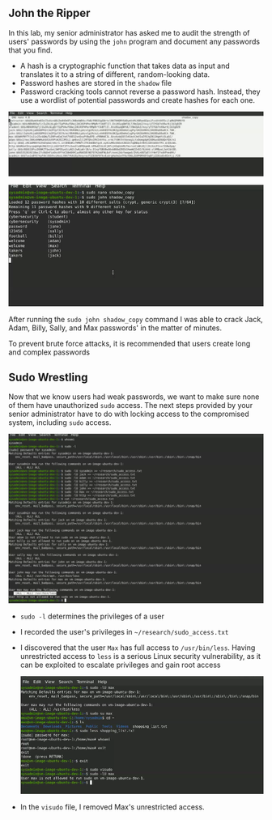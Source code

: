 ## John the Ripper

In this lab, my senior administrator has asked me to audit the strength of users' passwords by using the `john` program and document any passwords that you find.

* A hash is a cryptographic function that takes data as input and translates it to a string of different, random-looking data.
* Password hashes are stored in the `shadow` file
* Password cracking tools cannot reverse a password hash. Instead, they use a wordlist of potential passwords and create hashes for each one.  

![image alt](https://github.com/BryanZamora871/bryanzamora871/blob/main/Sceerenshots/Screenshot%202025-04-18%20161152.png?raw=true)

![image alt](https://github.com/BryanZamora871/bryanzamora871/blob/main/Sceerenshots/Screenshot%202025-04-18%20161316.png?raw=true)

After running the `sudo john shadow_copy` command I was able to crack Jack, Adam, Billy, Sally, and Max passwords' in the matter of minutes.

To prevent brute force attacks, it is recommended that users create long and complex passwords

## Sudo Wrestling 
Now that we know users had weak passwords, we want to make sure none of them have unauthorized `sudo` access. The next steps provided by your senior administrator have to do with locking access to the compromised system, including `sudo` access.

![image alt](https://github.com/BryanZamora871/bryanzamora871/blob/main/Sceerenshots/Screenshot%202025-04-19%20103910.png?raw=true)

* `sudo -l` determines the privileges of a user
* I recorded the user's privileges in `~/research/sudo_access.txt`
* I discovered that the user `Max` has full access to `/usr/bin/less`. Having unrestricted access to `less` is a serious Linux security vulnerability, as it can be exploited to escalate privileges and gain root access

  ![image alt](https://github.com/BryanZamora871/bryanzamora871/blob/main/Sceerenshots/Screenshot%202025-04-19%20105524.png?raw=true)

*   In the `visudo` file, I removed Max's unrestricted access.
